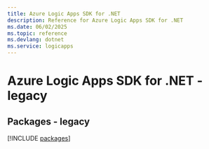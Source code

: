 ```yaml
---
title: Azure Logic Apps SDK for .NET
description: Reference for Azure Logic Apps SDK for .NET
ms.date: 06/02/2025
ms.topic: reference
ms.devlang: dotnet
ms.service: logicapps
---
```

# Azure Logic Apps SDK for .NET - legacy
## Packages - legacy
[!INCLUDE [packages](logic-apps-index.md)]